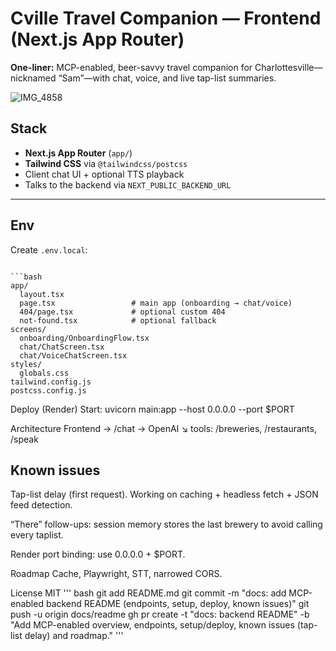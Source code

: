 
# Cville Travel Companion — Frontend (Next.js App Router)

**One-liner:** MCP-enabled, beer-savvy travel companion for Charlottesville—nicknamed “Sam”—with chat, voice, and live tap-list summaries.

![IMG_4858](https://github.com/user-attachments/assets/66daa7c0-ff0c-4671-81d9-a0363d736dbf)

## Stack
- **Next.js App Router** (`app/`)
- **Tailwind CSS** via `@tailwindcss/postcss`
- Client chat UI + optional TTS playback
- Talks to the backend via `NEXT_PUBLIC_BACKEND_URL`

---

## Env

Create `.env.local`:

```

```bash
app/
  layout.tsx
  page.tsx                 # main app (onboarding → chat/voice)
  404/page.tsx             # optional custom 404
  not-found.tsx            # optional fallback
screens/
  onboarding/OnboardingFlow.tsx
  chat/ChatScreen.tsx
  chat/VoiceChatScreen.tsx
styles/
  globals.css
tailwind.config.js
postcss.config.js
```
Deploy (Render)
Start: uvicorn main:app --host 0.0.0.0 --port $PORT

Architecture
Frontend → /chat → OpenAI ↘ tools: /breweries, /restaurants, /speak



## Known issues
Tap-list delay (first request). Working on caching + headless fetch + JSON feed detection.

“There” follow-ups: session memory stores the last brewery to avoid calling every taplist.

Render port binding: use 0.0.0.0 + $PORT.

Roadmap
Cache, Playwright, STT, narrowed CORS.

License
MIT
'''
bash
git add README.md
git commit -m "docs: add MCP-enabled backend README (endpoints, setup, deploy, known issues)"
git push -u origin docs/readme
gh pr create -t "docs: backend README" -b "Add MCP-enabled overview, endpoints, setup/deploy, known issues (tap-list delay) and roadmap."
'''
